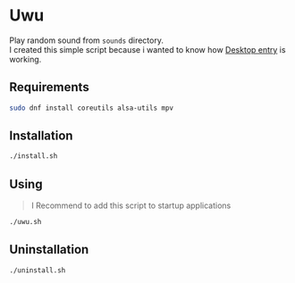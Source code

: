 # Uwu

Play random sound from `sounds` directory.  
I created this simple script because i wanted to know how [Desktop entry](https://wiki.archlinux.org/title/desktop_entries) is working.

## Requirements

```bash
sudo dnf install coreutils alsa-utils mpv
```

## Installation

```bash
./install.sh
```

## Using

> I Recommend to add this script to startup applications

```bash
./uwu.sh
```

## Uninstallation 

```bash
./uninstall.sh
```

